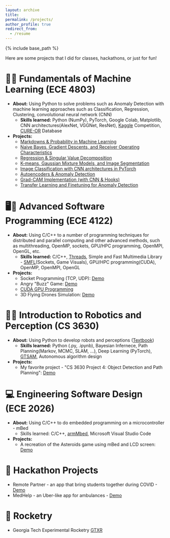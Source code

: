 ```yaml
---
layout: archive
title: 
permalink: /projects/
author_profile: true
redirect_from:
  - /resume
---
```


{% include base_path %}

Here are some projects that I did for classes, hackathons, or just for fun!


🤖🧠 Fundamentals of Machine Learning (ECE 4803)
====================
* **About:** Using Python to solve problems such as Anomaly Detection with machine learning approaches such as Classification, Regression, Clustering, convolutional neural network (CNN) 
  * **Skills learned:** Python (NumPy), PyTorch, Google Colab, Matplotlib, CNN architectures(AlexNet, VGGNet, ResNet), [Kaggle](https://www.kaggle.com/) Competition, [CURE-OR](https://github.com/olivesgatech/CURE-OR) Database
* **Projects:**
  * [Markdowns & Probability in Machine Learning](https://rosenyu304.github.io/files/4803/Yu_Ting-Ying_ECE_4803_sp22_assignment_1.pdf.pdf)
  * [Naive Bayes, Gradient Descents, and Receiver Operating Characteristics](https://rosenyu304.github.io/files/4803/Yu_Ting-Ying_ECE_4803_sp22_assignment_2-1.pdf)
  * [Regression & Singular Value Decomposition](https://rosenyu304.github.io/files/4803/Yu_Ting-Ying_ECE_4803_sp22_assignment_3.pdf)
  * [K-means, Gaussian Mixture Models, and Image Segmentation](https://rosenyu304.github.io/files/4803/Yu_Ting-Ying_ECE_4803_sp22_assignment_4.pdf)
  * [Image Classification with CNN architectures in PyTorch](https://rosenyu304.github.io/files/4803/Yu_Ting-Ying_ECE_4803_sp22_assignment_5.pdf)
  * [Autoencoders & Anomaly Detection](https://rosenyu304.github.io/files/4803/Yu_Ting-Ying_ECE_4803_sp22_assignment_6.pdf)
  * [Grad-CAM Implementation (with CNN & Hooks)](https://rosenyu304.github.io/files/4803/Yu_Ting-Ying_ECE_4803_sp22_assignment_7.pdf)
  * [Transfer Learning and Finetuning for Anomaly Detection](https://rosenyu304.github.io/files/4803/Yu_Ting-Ying_ECE_4803_sp22_final_exam.pdf)

🖥️👾 Advanced Software Programming (ECE 4122)
====================
* **About:** Using C/C++ to a number of programming techniques for distributed and parallel computing and other advanced methods, such as multithreading, OpenMP, sockets, GPU/HPC programming, OpenMPI, OpenGL, etc.
  * **Skills learned:** C/C++, [Threads](https://cplusplus.com/reference/thread/thread/), Simple and Fast Multimedia Library - [SMFL](https://www.sfml-dev.org/)(Sockets, Game Visuals), GPU/HPC programming(CUDA), OpenMP, OpenMPI, OpenGL
* **Projects:**
  * Socket Programming (TCP, UDP): [Demo](https://mediaspace.gatech.edu/media/Ting-Ying%27s+ECE4122+Lab4+-+Ting-Ying%27s+Meeting++2021-11-06T00A15A58.829-07A00+-+3/1_45t3b658)
  * Angry "Buzz" Game: [Demo](https://drive.google.com/file/d/17PJDyWJOhO2HyFZ26b35wH3aGz3iQ7jj/view?usp=sharing)
  * [CUDA GPU Programming](https://rosenyu304.github.io/files/4803/Lab5.cu)
  * 3D Flying Drones Simulation: [Demo](https://mediaspace.gatech.edu/media/Ting-Ying%27s+Meeting+-+Ting-Ying%27s+Meeting++2021-12-05T11A01A15.970-08A00+-+1/1_edgk0nkm)

🤖👀 Introduction to Robotics and Perception (CS 3630)
====================
* **About:** Using Python to develop robots and perceptions ([Textbook](https://www.roboticsbook.org/intro.html))
  * **Skills learned:** Python (.py, .ipynb), Bayesian Infernece, Path Planning(Markov, MCMC, SLAM, ...), Deep Learning (PyTorch), [GTSAM](https://gtsam.org/), Autonomous algorithm design
* **Projects:**
  * My favorite project - "CS 3630 Project 4: Object Detection and Path Planning": [Demo]([https://drive.google.com/drive/folders/1WUDO4WNKQEhty5Q-tiDDb7GpxjsiEClz?usp=sharing](https://colab.research.google.com/drive/1ihAjvDV9H9Gq-suVUEIoPKWij55bQ6By?usp=sharing))


💻 Engineering Software Design (ECE 2026)
====================
* **About:** Using C/C++ to do embedded programming on a microcontroller - mBed
  * Skills learned: C/C++, [armMbed](https://os.mbed.com/), Microsoft Visual Studio Code
* **Projects:**
  * A recreation of the Asteroids game using mBed and LCD screen: [Demo](https://drive.google.com/drive/folders/1WUDO4WNKQEhty5Q-tiDDb7GpxjsiEClz?usp=sharing)

📱 Hackathon Projects
====================
* Remote Partner - an app that bring students together during COVID - [Demo](https://devpost.com/software/remote-partner?ref_content=user-portfolio&ref_feature=in_progress)
* MedHelp - an Uber-like app for ambulances - [Demo](https://devpost.com/software/ivyhacks-g7pd5b)

🚀 Rocketry
====================
* Georgia Tech Experimental Rocketry [GTXR](https://rocketry.gatech.edu/teams/gtxr/)


